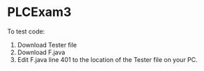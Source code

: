 # PLCExam3

To test code: 
1. Download Tester file 
2. Download F.java
3. Edit F.java line 401 to the location of the Tester file on your PC.
